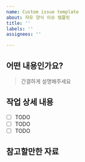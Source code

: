 ```yaml
---
name: Custom issue template
about: 자유 양식 이슈 템플릿
title: ''
labels: ''
assignees: ''

---
```


## 어떤 내용인가요?

> 간결하게 설명해주세요

## 작업 상세 내용

- [ ] TODO
- [ ] TODO
- [ ] TODO

## 참고할만한 자료
